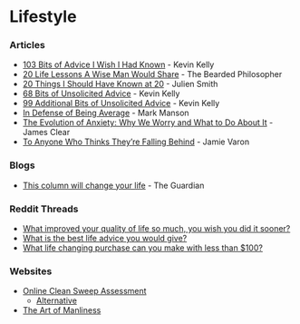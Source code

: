 # Lifestyle

### Articles

* [103 Bits of Advice I Wish I Had Known](https://kk.org/thetechnium/103-bits-of-advice-i-wish-i-had-known/) - Kevin Kelly
* [20 Life Lessons A Wise Man Would Share](https://thebeardedphilosopher.wordpress.com/2015/07/25/20-life-lessons-a-wise-man-would-share/) - The Bearded Philosopher
* [20 Things I Should Have Known at 20](https://julien.medium.com/20-things-i-should-have-known-at-20-9fd22ea8ebd7) - Julien Smith
* [68 Bits of Unsolicited Advice](https://kk.org/thetechnium/68-bits-of-unsolicited-advice/) - Kevin Kelly
* [99 Additional Bits of Unsolicited Advice](https://kk.org/thetechnium/99-additional-bits-of-unsolicited-advice/) - Kevin Kelly
* [In Defense of Being Average](https://markmanson.net/being-average) - Mark Manson
* [The Evolution of Anxiety: Why We Worry and What to Do About It](https://jamesclear.com/evolution-of-anxiety) - James Clear
* [To Anyone Who Thinks They’re Falling Behind](https://medium.com/@jamievaron/to-anyone-who-thinks-they-re-falling-behind-f194afde9148) - Jamie Varon

### Blogs

* [This column will change your life](https://www.theguardian.com/lifeandstyle/series/thiscolumnwillchangeyourlife) - The Guardian

### Reddit Threads

* [What improved your quality of life so much, you wish you did it sooner?](https://www.reddit.com/r/AskReddit/comments/pbzt5b/what\_improved\_your\_quality\_of\_life\_so\_much\_you/)
* [What is the best life advice you would give?](https://www.reddit.com/r/productivity/comments/v7odql/what\_is\_the\_best\_life\_advice\_you\_would\_give/)
* [What life changing purchase can you make with less than $100?](https://www.reddit.com/r/AskReddit/comments/ytlhyl/what\_life\_changing\_purchase\_can\_you\_make\_with/)

### Websites

* [Online Clean Sweep Assessment](https://www.thebigbiggoalsclub.com/assessments/cleansweep.php)
  * [Alternative](https://www.thebigbiggoalsclub.com/assessments/cleansweep.html)
* [The Art of Manliness](https://www.artofmanliness.com/)
